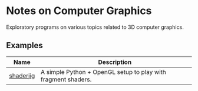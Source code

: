# Notes on Computer Graphics 

Exploratory programs on various topics related to 3D computer graphics.

## Examples 

| **Name** | **Description**|
|---|---|
| [shaderjig][1] | A simple Python + OpenGL setup to play with fragment shaders.|




[1]: https://github.com/mkvenkit/nocg/tree/main/shaderjig
